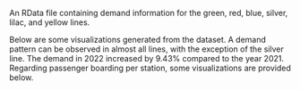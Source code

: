 An RData file containing demand information for the green, red, blue, silver, lilac, and yellow lines.



Below are some visualizations generated from the dataset. A demand pattern can be observed in almost all lines, with the exception of the silver line. The demand in 2022 increased by 9.43% compared to the year 2021.
Regarding passenger boarding per station, some visualizations are provided below.